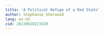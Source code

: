 ```yaml
---
title: 'A Political Refuge of a Red State'
author: Stephanie Sherwood
lang: en-US
zid: 20220628223320
---
```


